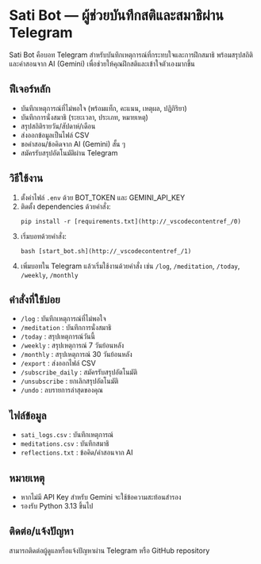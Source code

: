 Sati Bot — ผู้ช่วยบันทึกสติและสมาธิผ่าน Telegram
=================================================

Sati Bot คือบอท Telegram สำหรับบันทึกเหตุการณ์ที่กระทบใจและการฝึกสมาธิ พร้อมสรุปสถิติและคำสอนจาก AI (Gemini) เพื่อช่วยให้คุณฝึกสติและเข้าใจตัวเองมากขึ้น

ฟีเจอร์หลัก
------------
- บันทึกเหตุการณ์ที่ไม่พอใจ (พร้อมแท็ก, คะแนน, เหตุผล, ปฏิกิริยา)
- บันทึกการนั่งสมาธิ (ระยะเวลา, ประเภท, หมายเหตุ)
- สรุปสถิติรายวัน/สัปดาห์/เดือน
- ส่งออกข้อมูลเป็นไฟล์ CSV
- ขอคำสอน/ข้อคิดจาก AI (Gemini) สั้น ๆ
- สมัครรับสรุปอัตโนมัติผ่าน Telegram

วิธีใช้งาน
----------
1. ตั้งค่าไฟล์ `.env` ด้วย BOT_TOKEN และ GEMINI_API_KEY
2. ติดตั้ง dependencies ด้วยคำสั่ง:
    ```
    pip install -r [requirements.txt](http://_vscodecontentref_/0)
    ```
3. เริ่มบอทด้วยคำสั่ง:
    ```
    bash [start_bot.sh](http://_vscodecontentref_/1)
    ```
4. เพิ่มบอทใน Telegram แล้วเริ่มใช้งานด้วยคำสั่ง เช่น `/log`, `/meditation`, `/today`, `/weekly`, `/monthly`

คำสั่งที่ใช้บ่อย
-----------------
- `/log` : บันทึกเหตุการณ์ที่ไม่พอใจ
- `/meditation` : บันทึกการนั่งสมาธิ
- `/today` : สรุปเหตุการณ์วันนี้
- `/weekly` : สรุปเหตุการณ์ 7 วันย้อนหลัง
- `/monthly` : สรุปเหตุการณ์ 30 วันย้อนหลัง
- `/export` : ส่งออกไฟล์ CSV
- `/subscribe_daily` : สมัครรับสรุปอัตโนมัติ
- `/unsubscribe` : ยกเลิกสรุปอัตโนมัติ
- `/undo` : ลบรายการล่าสุดของคุณ

ไฟล์ข้อมูล
----------
- `sati_logs.csv` : บันทึกเหตุการณ์
- `meditations.csv` : บันทึกสมาธิ
- `reflections.txt` : ข้อคิด/คำสอนจาก AI

หมายเหตุ
--------
- หากไม่มี API Key สำหรับ Gemini จะใช้ข้อความสะท้อนสำรอง
- รองรับ Python 3.13 ขึ้นไป

ติดต่อ/แจ้งปัญหา
-----------------
สามารถติดต่อผู้ดูแลหรือแจ้งปัญหาผ่าน Telegram หรือ GitHub repository
